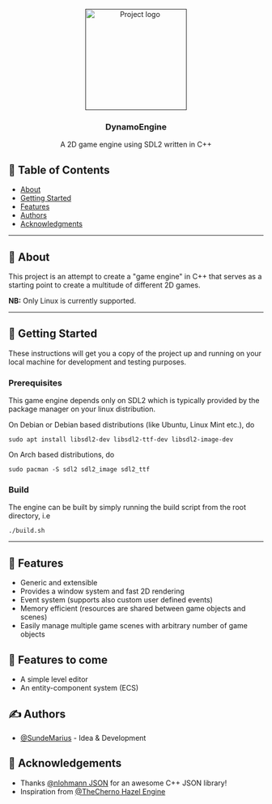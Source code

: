 <p align="center">
  <a href="" rel="noopener">
 <img width=200px height=200px src="https://i.imgur.com/6wj0hh6.jpg" alt="Project logo"></a>
</p>

<h3 align="center">DynamoEngine</h3>

<p align="center"> A 2D game engine using SDL2 written in C++
    <br> 
</p>

## 📝 Table of Contents

- [About](#about)
- [Getting Started](#getting_started)
- [Features](#features)
- [Authors](#authors)
- [Acknowledgments](#acknowledgement)

***

## 🧐 About <a name = "about"></a>

This project is an attempt to create a "game engine" in C++ that serves as a starting point to create a multitude of different 2D games.

**NB:** Only Linux is currently supported.

***

## 🏁 Getting Started <a name = "getting_started"></a>

These instructions will get you a copy of the project up and running on your local machine for development and testing purposes. 

### Prerequisites

This game engine depends only on SDL2 which is typically provided by the package manager on your linux distribution.

On Debian or Debian based distributions (like Ubuntu, Linux Mint etc.), do
```
sudo apt install libsdl2-dev libsdl2-ttf-dev libsdl2-image-dev
```

On Arch based distributions, do
```
sudo pacman -S sdl2 sdl2_image sdl2_ttf
```

### Build

The engine can be built by simply running the build script from the root directory, i.e
```
./build.sh
```

***

## 🐒 Features <a name = "features"></a>
- Generic and extensible
- Provides a window system and fast 2D rendering
- Event system (supports also custom user defined events)
- Memory efficient (resources are shared between game objects and scenes)
- Easily manage multiple game scenes with arbitrary number of game objects

## 🐸 Features to come <a name = "features"></a>
- A simple level editor
- An entity-component system (ECS)

## ✍️ Authors <a name = "authors"></a>

- [@SundeMarius](https://github.com/SundeMarius) - Idea & Development

## 🎉 Acknowledgements <a name = "acknowledgement"></a>

- Thanks [@nlohmann JSON](https://github.com/nlohmann/json) for an awesome C++ JSON library!
- Inspiration from [@TheCherno Hazel Engine](https://github.com/TheCherno/Hazel)
